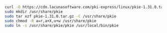 ﻿```sh
curl -O https://cdn.lacunasoftware.com/pki-express/linux/pkie-1.31.0.tar.gz
sudo mkdir /usr/share/pkie
sudo tar xzf pkie-1.31.0.tar.gz -C /usr/share/pkie
sudo chmod -R a=r,a+X,u+w /usr/share/pkie
sudo ln -s /usr/share/pkie/pkie /usr/local/bin/pkie
```
